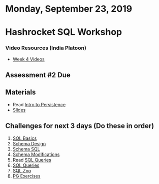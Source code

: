 Monday, September 23, 2019
====================
# Hashrocket SQL Workshop

### Video Resources (India Platoon)
- [Week 4 Videos](https://www.youtube.com/playlist?list=PLu0CiQ7bzwERcfp8HWFYBFLUdP5gP0lRM)

## Assessment #2 Due

## Materials 
* Read [Intro to Persistence](readings/persistence-intro.md)
* [Slides](https://docs.google.com/a/natedelage.com/presentation/d/1834tfN6g9gvl2t0JDQY2RPMCIAnvN08Wrd-bO-usruQ/edit?usp=sharing)

## Challenges for next 3 days (Do these in order)
1. [SQL Basics](https://github.com/indiaplatoon/sql-basics)
2. [Schema Design](https://github.com/indiaplatoon/schema-design)
3. [Schema SQL](https://github.com/indiaplatoon/schema-sql)
4. [Schema Modifications](https://github.com/indiaplatoon/schema-modifications)
5. Read [SQL Queries](readings/sql-queries.md)
6. [SQL Queries](https://github.com/indiaplatoon/sql-queries)
7. [SQL Zoo](http://sqlzoo.net/)
8. [PG Exercises](https://pgexercises.com/)
